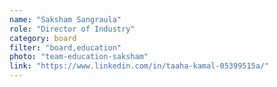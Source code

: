 ```yaml
---
name: "Saksham Sangraula"
role: "Director of Industry"
category: board
filter: "board,education"
photo: "team-education-saksham"
link: "https://www.linkedin.com/in/taaha-kamal-05399515a/"
---
```

